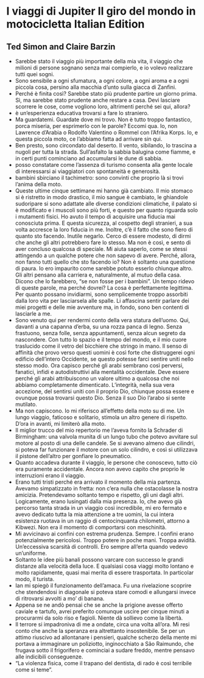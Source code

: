 # I viaggi di Jupiter Il giro del mondo in motocicletta Italian Edition
## Ted Simon and Claire Barzin
- Sarebbe stato il viaggio più importante della mia vita, il viaggio che milioni di persone sognano senza mai compierlo, e io volevo realizzare tutti quei sogni.
- Sono sensibile a ogni sfumatura, a ogni colore, a ogni aroma e a ogni piccola cosa, persino alla macchia d’unto sulla giacca di Zanfini.
- Perché è finita così? Sarebbe stato più prudente partire un giorno prima. Sì, ma sarebbe stato prudente anche restare a casa. Devi lasciare scorrere le cose, come vogliono loro, altrimenti perché sei qui, allora?
- è un’esperienza educativa trovarsi a fare lo straniero.
- Ma guardatemi. Guardate dove mi trovo. Non è tutto troppo fantastico, porca miseria, per esprimerlo con le parole? Eccomi qua. Io, non Lawrence d’Arabia o Rodolfo Valentino o Rommel con l’Afrika Korps. Io, e questa piccola moto, ce l’abbiamo fatta ad arrivare sin qui.
- Ben presto, sono circondato dal deserto. Il vento, sibilando, lo trascina a nugoli per tutta la strada. Sull’asfalto la sabbia balugina come fiamme, e in certi punti cominciano ad accumularsi le dune di sabbia.
- posso constatare come l’assenza di turismo consenta alla gente locale di interessarsi ai viaggiatori con spontaneità e generosità.
- bambini sbirciano il tachimetro: sono convinti che proprio là si trovi l’anima della moto.
- Queste ultime cinque settimane mi hanno già cambiato. Il mio stomaco si è ristretto in modo drastico, il mio sangue è cambiato, le ghiandole sudoripare si sono adattate alle diverse condizioni climatiche, il palato si è modificato e i muscoli sono più forti, e questo per quanto riguarda solo i mutamenti fisici. Ho avuto il tempo di acquisire una fiducia mai conosciuta prima. E questa sicurezza, al cospetto degli stranieri, a sua volta accresce la loro fiducia in me. Inoltre, c’è il fatto che sono fiero di quanto sto facendo. Inutile negarlo. Cerco di essere modesto, di dirmi che anche gli altri potrebbero fare lo stesso. Ma non è così, e sento di aver concluso qualcosa di speciale. Mi aiuta saperlo, come se stessi attingendo a un qualche potere che non sapevo di avere. Perché, allora, non fanno tutti quello che sto facendo io? Non è soltanto una questione di paura. Io ero impaurito come sarebbe potuto esserlo chiunque altro. Gli altri pensano alla carriera e, naturalmente, al mutuo della casa. Dicono che lo farebbero, “se non fosse per i bambini”. Un tempo ridevo di queste parole, ma perché dovrei? La cosa è perfettamente legittima. Per quanto possano invidiarmi, sono semplicemente troppo assorbiti dalla loro vita per lasciarsela alle spalle. Li affascina sentir parlare dei miei progetti e delle mie avventure ma, in fondo, sono ben contenti di lasciarle a me.
- Sono venuto qui per rendermi conto della vera statura dell’uomo. Qui, davanti a una capanna d’erba, su una rozza panca di legno. Senza frastuono, senza folle, senza appuntamenti, senza alcun segreto da nascondere. Con tutto lo spazio e il tempo del mondo, e il mio cuore traslucido come il vetro del bicchiere che stringo in mano. Il senso di affinità che provo verso questi uomini è così forte che distruggerei ogni edificio dell’intero Occidente, se questo potesse farci sentire uniti nello stesso modo. Ora capisco perché gli arabi sembrano così perversi, fanatici, infidi e autodistruttivi alla mentalità occidentale. Deve essere perché gli arabi attribuiscono un valore ultimo a qualcosa che noi abbiamo completamente dimenticato. L’integrità, nella sua vera accezione, del sentirsi uniti con il proprio Dio, chiunque possa essere e ovunque possa trovarsi questo Dio. Senza il suo Dio l’arabo si sente mutilato.
- Ma non capiscono. Io mi riferisco all’effetto della moto su di me. Un lungo viaggio, faticoso e solitario, stimola un altro genere di rispetto. D’ora in avanti, mi limiterò alla moto.
- Il miglior trucco del mio repertorio me l’aveva fornito la Schrader di Birmingham: una valvola munita di un lungo tubo che potevo avvitare sul motore al posto di una delle candele. Se si avevano almeno due cilindri, si poteva far funzionare il motore con un solo cilindro, e così si utilizzava il pistone dell’altro per gonfiare lo pneumatico.
- Quanto accadeva durante il viaggio, le persone che conoscevo, tutto ciò era puramente accidentale. Ancora non avevo capito che proprio le interruzioni erano il viaggio.
- Erano tutti tristi perché era arrivato il momento della mia partenza. Avevamo simpatizzato in fretta: non c’era nulla che ostacolasse la nostra amicizia. Pretendevamo soltanto tempo e rispetto, gli uni dagli altri. Logicamente, erano lusingati dalla mia presenza. Io, che avevo già percorso tanta strada in un viaggio così incredibile, mi ero fermato e avevo dedicato tutta la mia attenzione a tre uomini, la cui intera esistenza ruotava in un raggio di centocinquanta chilometri, attorno a Kibwezi. Non era il momento di comportarsi con meschinità.
- Mi avvicinavo ai confini con estrema prudenza. Sempre. I confini erano potenzialmente pericolosi. Troppo potere in poche mani. Troppa avidità. Un’eccessiva scarsità di controlli. Ero sempre all’erta quando vedevo un’uniforme.
- Soltanto le idee più banali possono varcare con successo le grandi distanze alla velocità della luce. E qualsiasi cosa viaggi molto lontano e molto rapidamente, quasi mai merita di essere trasportata. In particolar modo, il turista.
- Ian mi spiegò il funzionamento dell’amaca. Fu una rivelazione scoprire che stendendosi in diagonale si poteva stare comodi e allungarsi invece di ritrovarsi avvolti a mo’ di banana.
- Appena se ne andò pensai che se anche la prigione avesse offerto caviale e tartufo, avrei preferito comunque uscire per cinque minuti a procurarmi da solo riso e fagioli. Niente dà sollievo come la libertà.
- Il terrore si impadroniva di me a ondate, circa una volta all’ora. Mi resi conto che anche la speranza era altrettanto insostenibile. Se per un attimo riuscivo ad allontanare i pensieri, qualche scherzo della mente mi portava a immaginare un poliziotto, inginocchiato a São Raimundo, che frugava sotto il frigorifero e cominciai a sudare freddo, mentre pensavo alle indicibili conseguenze.
- “La violenza fisica, come il trapano del dentista, di rado è così terribile come si teme”.
